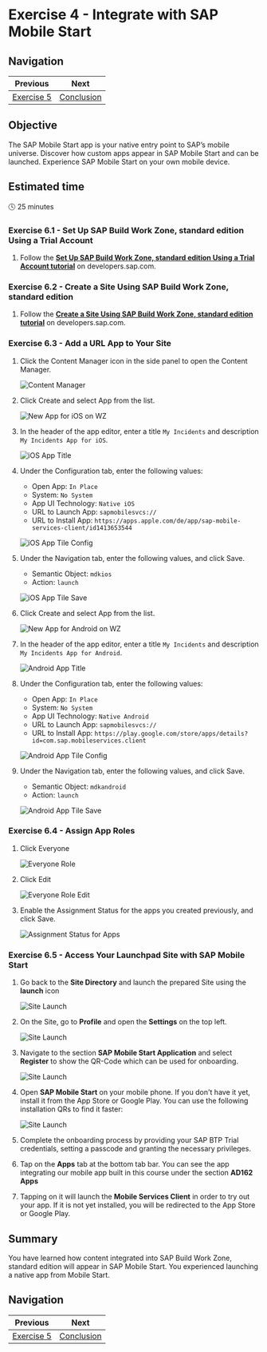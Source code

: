 # Exercise 4 - Integrate with SAP Mobile Start

## Navigation
| Previous| Next |
|---|---|
| [Exercise 5](../ex4/README.md) | [Conclusion](../Conclusion.md) | 

## Objective
The SAP Mobile Start app is your native entry point to SAP’s mobile universe. Discover how custom apps appear in SAP Mobile Start and can be launched. Experience SAP Mobile Start on your own mobile device.

## Estimated time
:clock4: 25 minutes


### Exercise 6.1 - Set Up SAP Build Work Zone, standard edition Using a Trial Account

1. Follow the [**Set Up SAP Build Work Zone, standard edition Using a Trial Account tutorial**](https://developers.sap.com/tutorials/cp-portal-cloud-foundry-getting-started.html) on developers.sap.com. 

### Exercise 6.2 - Create a Site Using SAP Build Work Zone, standard edition

1. Follow the [**Create a Site Using SAP Build Work Zone, standard edition tutorial**](https://developers.sap.com/tutorials/cp-portal-cloud-foundry-create-sitelaunchpad.html) on developers.sap.com. 

### Exercise 6.3 - Add a URL App to Your Site

1. Click the Content Manager icon in the side panel to open the Content Manager.

      ![Content Manager](images/img-3-1.png)

2. Click Create and select App from the list.

      ![New App for iOS on WZ](images/img-3-2.png)

3. In the header of the app editor, enter a title `My Incidents` and description `My Incidents App for iOS`.

      ![iOS App Title](images/img-3-3.png)

4. Under the Configuration tab, enter the following values:
      - Open App: `In Place`
      - System: `No System`
      - App UI Technology: `Native iOS`
      - URL to Launch App: `sapmobilesvcs://`
      - URL to Install App: `https://apps.apple.com/de/app/sap-mobile-services-client/id1413653544`

      ![iOS App Tile Config](images/img-3-4.png)

5. Under the Navigation tab, enter the following values, and click Save.
      - Semantic Object: `mdkios`
      - Action: `launch`

      ![iOS App Tile Save](images/img-3-5.png)

6. Click Create and select App from the list.

      ![New App for Android on WZ](images/img-3-6.png)

7. In the header of the app editor, enter a title `My Incidents` and description `My Incidents App for Android`.

      ![Android App Title](images/img-3-7.png)

8. Under the Configuration tab, enter the following values:
      - Open App: `In Place`
      - System: `No System`
      - App UI Technology: `Native Android`
      - URL to Launch App: `sapmobilesvcs://`
      - URL to Install App: `https://play.google.com/store/apps/details?id=com.sap.mobileservices.client`

      ![Android App Tile Config](images/img-3-8.png)

9.  Under the Navigation tab, enter the following values, and click Save.
      - Semantic Object: `mdkandroid`
      - Action: `launch`

      ![Android App Tile Save](images/img-3-9.png)

### Exercise 6.4 - Assign App Roles

1. Click Everyone

      ![Everyone Role](images/img-4-1.png)

2. Click Edit

      ![Everyone Role Edit](images/img-4-2.png)

3. Enable the Assignment Status for the apps you created previously, and click Save.

      ![Assignment Status for Apps](images/img-4-3.png)


### Exercise 6.5 - Access Your Launchpad Site with SAP Mobile Start

1. Go back to the **Site Directory** and launch the prepared Site using the **launch** icon

      ![Site Launch](images/img-5-1.png)

2. On the Site, go to **Profile** and open the **Settings** on the top left.

      ![Site Launch](images/img-5-2.png)

3. Navigate to the section **SAP Mobile Start Application** and select **Register** to show the QR-Code which can be used for onboarding.
   
   ![Site Launch](images/img-5-3.png)

4. Open **SAP Mobile Start** on your mobile phone. If you don't have it yet, install it from the App Store or Google Play. You can use the following installation QRs to find it faster:

   ![Site Launch](images/img-5-4.png)

5.  Complete the onboarding process by providing your SAP BTP Trial credentials, setting a passcode and granting the necessary privileges.

6.  Tap on the **Apps** tab at the bottom tab bar. You can see the app integrating our mobile app built in this course under the section **AD162 Apps**


7.  Tapping on it will launch the **Mobile Services Client** in order to try out your app. If it is not yet installed, you will be redirected to the App Store or Google Play.

## Summary

You have learned how content integrated into SAP Build Work Zone, standard edition will appear in SAP Mobile Start. You experienced launching a native app from Mobile Start.

## Navigation
| Previous| Next |
|---|---|
| [Exercise 5](../ex4/README.md) | [Conclusion](../Conclusion.md) |